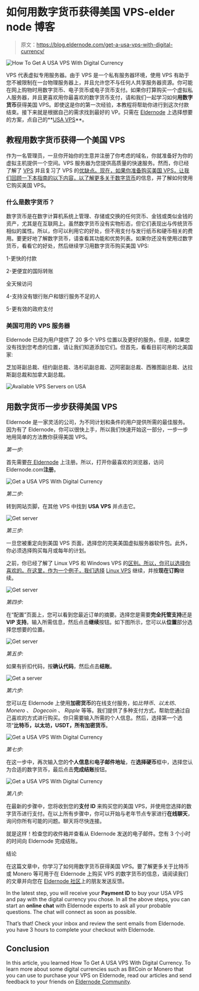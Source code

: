 # 如何用数字货币获得美国 VPS-elder node 博客

> 原文：<https://blog.eldernode.com/get-a-usa-vps-with-digital-currency/>

![How To Get A USA VPS With Digital Currency](img/83a4f6b65e16fc7ff5e933ad165a26f3.png)

VPS 代表虚拟专用服务器。由于 VPS 是一个私有服务器环境，使用 VPS 有助于您不被限制在一台物理服务器上，并且允许您不与任何人共享服务器资源。你可能在网上购物时用数字货币、电子货币或电子货币支付。如果你打算购买一个虚拟私人服务器，并且更喜欢用你最喜欢的数字货币支付，请和我们一起学习如何**用数字货币**获得美国 VPS。即使这是你的第一次经验，本教程将帮助你进行到这次付款结束。接下来就是根据自己的需求找到最好的 VP。只需在 [Eldernode](https://eldernode.com/) 上选择想要的方案，点自己的**[USA VPS](https://eldernode.com/usa-vps/)**。

## **教程用数字货币获得一个美国 VPS**

作为一名管理员，一旦你开始你的生意并注册了你考虑的域名，你就准备好为你的虚拟主机提供一个空间。VPS 服务器为您提供高质量的快速服务。然而，你已经了解了 [VPS](https://blog.eldernode.com/what-is-vps-complete-guide/) 并且复习了 VPS 的[优缺点。现在，如果你准备购买美国 VPS，让我们回顾一下本指南的以下内容，以了解更多关于](https://blog.eldernode.com/advantages-and-disadvantages-of-vps/)[数字货币](https://en.wikipedia.org/wiki/Digital_currency)的信息，并了解如何使用它购买美国 VPS。

### **什么是数字货币？**

数字货币是在数字计算机系统上管理、存储或交换的任何货币、金钱或类似金钱的资产，尤其是在互联网上。虽然数字货币没有实物形态，但它们表现出与传统货币相似的属性。所以，你可以利用它的好处，但不用支付与发行纸币和硬币相关的费用。要更好地了解数字货币，请查看其功能和优势列表。如果你还没有使用过数字货币，看看它的好处，然后继续学习用数字货币购买美国 VPS:

1-更快的付款

2-更便宜的国际转账

全天候访问

4-支持没有银行账户和银行服务不足的人

5-更有效的政府支付

### **美国可用的 VPS 服务器**

Eldernode 已经为用户提供了 20 多个 VPS 位置以及更好的服务。但是，如果您没有找到您考虑的位置，请让我们知道添加它们。但首先，看看目前可用的北美国家:

芝加哥副总裁、纽约副总裁、洛杉矶副总裁、迈阿密副总裁、西雅图副总裁、达拉斯副总裁和加拿大副总裁。

![Available VPS Servers on USA](img/7b18ab768484ef6c100f00c0e56f9493.png)

## **用数字货币一步步获得美国 VPS**

Eldernode 是一家灵活的公司，为不同计划和条件的用户提供所需的最佳服务。因为有了 Eldernode，你可以很快上手，所以我们快速开始这一部分，一步一步地用简单的方法教你获得美国 VPS。

*第一步:*

首先需要[在 Eldernode](https://blog.eldernode.com/register-on-eldernode-and-order-vps/) 上注册。所以，打开你最喜欢的浏览器，访问 Eldernode.com**注册**。

![Get a USA VPS With Digital Currency](img/9e01dd5e53255d52aec2940e7cebbd69.png)

*第二步:*

转到网站页脚，在其他 VPS 中找到 **USA VPS** 并点击它。

![Get server](img/6e51f6e48c2441f4a92a48e32598a265.png)

*第三步:*

一旦您被重定向到美国 VPS 页面，选择您的完美美国虚拟服务器软件包。此外，你必须选择购买每月或每年的计划。

之前，你已经了解了 Linux VPS 和 Windows VPS 的[区别。所以，你可以选择你喜欢的。在这里，作为一个例子，我们选择](https://blog.eldernode.com/linux-vps-vs-windows-vps/) [Linux VPS](https://eldernode.com/linux-vps/) 继续，并按**现在订购**继续。

![Get server](img/04fb96efdf1bd375b8f24da65808bee5.png)

*第四步:*

在“配置”页面上，您可以看到您最近订单的摘要。选择您是需要**完全托管支持**还是 **VIP 支持**。输入所需信息，然后点击**继续**按钮。如下图所示，您可以从**位置**部分选择您想要的位置。

![Get server](img/0413518656275fab7fc27ad5f79ce9cf.png)

*第五步:*

如果有折扣代码，按**确认代码**，然后点击**结账**。

![Get a server](img/721273460d430afcd00711b2dde70c7e.png)

*第六步:*

您可以在 Eldernode 上使用**加密货币**的在线支付服务，如*比特币*、*以太坊*、 *Monero* 、 *Dogecoin* 、 *Ripple* 等等。我们提供了多种支付方式，帮助您通过自己喜欢的方式进行购买。你只需要输入所需的个人信息。然后，选择第一个选项“**比特币，以太坊，USDT，所有加密货币**。

![Get a USA VPS With Digital Currency](img/0006c8078de2841ae09bbe141d1b777a.png)

*第七步:*

在这一步中，再次输入您的**个人信息**和**电子邮件地址**，在**选择硬币**框中，选择您认为合适的数字货币，最后点击**完成结账**按钮。

![Get a USA VPS With Digital Currency](img/66e3fd043b6acff4071cafc74116a7a1.png)

*第八步:*

在最新的步骤中，您将收到您的**支付 ID** 来购买您的美国 VPS，并使用您选择的数字货币进行支付。在以上所有步骤中，你可以开始与老年节点专家进行**在线聊天**，询问你所有可能的问题。聊天将尽快连接。

就是这样！检查您的收件箱并查看从 Eldernode 发送的电子邮件。您有 3 个小时的时间向 Eldernode 完成结账。

结论

在这篇文章中，你学习了如何用数字货币获得美国 VPS。要了解更多关于比特币或 Monero 等可用于在 Eldernode 上购买 VPS 的数字货币的信息，请阅读我们的文章并向您在 [Eldernode 社区](https://community.eldernode.com/)上的朋友发送反馈。

In the latest step, you will receive your **Payment ID** to buy your USA VPS and pay with the digital currency you chose. In all the above steps, you can start an **online chat** with Eldernode experts to ask all your probable questions. The chat will connect as soon as possible.

That’s that! Check your inbox and review the sent emails from Eldernode. you have 3 hours to complete your checkout with Eldernode.

## Conclusion

In this article, you learned How To Get A USA VPS With Digital Currency. To learn more about some digital currencies such as BitCoin or Monero that you can use to purchase your VPS on Eldernode, read our articles and send feedback to your friends on [Eldernode Community](https://community.eldernode.com/).